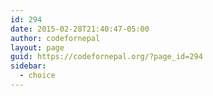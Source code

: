 ```yaml
---
id: 294
date: 2015-02-28T21:40:47-05:00
author: codefornepal
layout: page
guid: https://codefornepal.org/?page_id=294
sidebar:
  - choice
---
```

<div id="graphic">
</div>